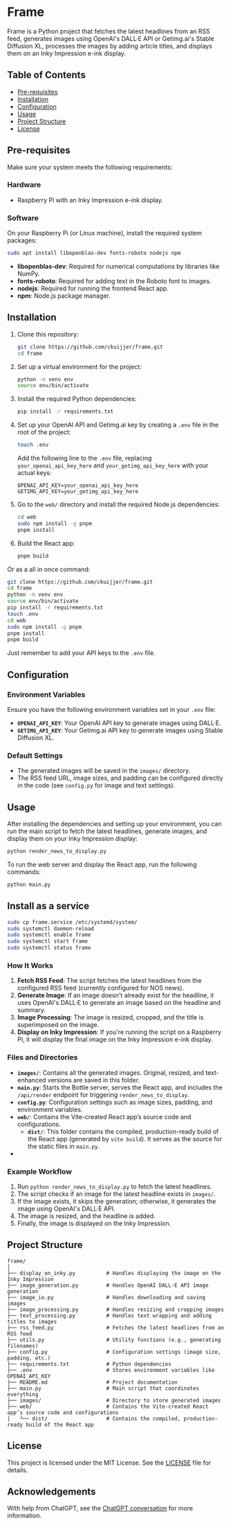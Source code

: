 # **Frame**

Frame is a Python project that fetches the latest headlines from an RSS feed, generates images using OpenAI's DALL·E API or Getimg.ai's Stable Diffusion XL, processes the images by adding article titles, and displays them on an Inky Impression e-ink display.

## **Table of Contents**

- [Pre-requisites](#pre-requisites)
- [Installation](#installation)
- [Configuration](#configuration)
- [Usage](#usage)
- [Project Structure](#project-structure)
- [License](#license)

## **Pre-requisites**

Make sure your system meets the following requirements:

### **Hardware**

- Raspberry Pi with an Inky Impression e-ink display.

### **Software**

On your Raspberry Pi (or Linux machine), install the required system packages:

```bash
sudo apt install libopenblas-dev fonts-roboto nodejs npm
```

- **libopenblas-dev**: Required for numerical computations by libraries like NumPy.
- **fonts-roboto**: Required for adding text in the Roboto font to images.
- **nodejs**: Required for running the frontend React app.
- **npm**: Node.js package manager.

## **Installation**

1. Clone this repository:

   ```bash
   git clone https://github.com/ckuijjer/frame.git
   cd frame
   ```

2. Set up a virtual environment for the project:

   ```bash
   python -m venv env
   source env/bin/activate
   ```

3. Install the required Python dependencies:

   ```bash
   pip install -r requirements.txt
   ```

4. Set up your OpenAI API and Getimg.ai key by creating a `.env` file in the root of the project:

   ```bash
   touch .env
   ```

   Add the following line to the `.env` file, replacing `your_openai_api_key_here` and `your_getimg_api_key_here` with your actual keys:

   ```
   OPENAI_API_KEY=your_openai_api_key_here
   GETIMG_API_KEY=your_getimg_api_key_here
   ```

5. Go to the `web/` directory and install the required Node.js dependencies:

   ```bash
   cd web
   sudo npm install -g pnpm
   pnpm install
   ```

6. Build the React app:

   ```bash
   pnpm build
   ```

Or as a all in once command:

```bash
git clone https://github.com/ckuijjer/frame.git
cd frame
python -m venv env
source env/bin/activate
pip install -r requirements.txt
touch .env
cd web
sudo npm install -g pnpm
pnpm install
pnpm build
```

Just remember to add your API keys to the `.env` file.

## **Configuration**

### **Environment Variables**

Ensure you have the following environment variables set in your `.env` file:

- **`OPENAI_API_KEY`**: Your OpenAI API key to generate images using DALL·E.
- **`GETIMG_API_KEY`**: Your Getimg.ai API key to generate images using Stable Diffusion XL.

### **Default Settings**

- The generated images will be saved in the `images/` directory.
- The RSS feed URL, image sizes, and padding can be configured directly in the code (see `config.py` for image and text settings).

## **Usage**

After installing the dependencies and setting up your environment, you can run the main script to fetch the latest headlines, generate images, and display them on your Inky Impression display:

```bash
python render_news_to_display.py
```

To run the web server and display the React app, run the following commands:

```bash
python main.py
```

## Install as a service

```bash
sudo cp frame.service /etc/systemd/system/
sudo systemctl daemon-reload
sudo systemctl enable frame
sudo systemctl start frame
sudo systemctl status frame
```

### **How It Works**

1. **Fetch RSS Feed**: The script fetches the latest headlines from the configured RSS feed (currently configured for NOS news).
2. **Generate Image**: If an image doesn't already exist for the headline, it uses OpenAI's DALL·E to generate an image based on the headline and summary.
3. **Image Processing**: The image is resized, cropped, and the title is superimposed on the image.
4. **Display on Inky Impression**: If you're running the script on a Raspberry Pi, it will display the final image on the Inky Impression e-ink display.

### **Files and Directories**

- **`images/`**: Contains all the generated images. Original, resized, and text-enhanced versions are saved in this folder.
- **`main.py`**: Starts the Bottle server, serves the React app, and includes the `/api/render` endpoint for triggering `render_news_to_display`.
- **`config.py`**: Configuration settings such as image sizes, padding, and environment variables.
- **`web/`**: Contains the Vite-created React app’s source code and configurations.
  - **`dist/`**: This folder contains the compiled, production-ready build of the React app (generated by `vite build`). It serves as the source for the static files in `main.py`.
-

### **Example Workflow**

1. Run `python render_news_to_display.py` to fetch the latest headlines.
2. The script checks if an image for the latest headline exists in `images/`.
3. If the image exists, it skips the generation; otherwise, it generates the image using OpenAI's DALL·E API.
4. The image is resized, and the headline is added.
5. Finally, the image is displayed on the Inky Impression.

## **Project Structure**

```
frame/
│
├── display_on_inky.py          # Handles displaying the image on the Inky Impression
├── image_generation.py         # Handles OpenAI DALL·E API image generation
├── image_io.py                 # Handles downloading and saving images
├── image_processing.py         # Handles resizing and cropping images
├── text_processing.py          # Handles text wrapping and adding titles to images
├── rss_feed.py                 # Fetches the latest headlines from an RSS feed
├── utils.py                    # Utility functions (e.g., generating filenames)
├── config.py                   # Configuration settings (image size, padding, etc.)
├── requirements.txt            # Python dependencies
├── .env                        # Stores environment variables like OPENAI_API_KEY
├── README.md                   # Project documentation
├── main.py                     # Main script that coordinates everything
├── images/                     # Directory to store generated images
├── web/                        # Contains the Vite-created React app’s source code and configurations
│   └── dist/                   # Contains the compiled, production-ready build of the React app
```

## **License**

This project is licensed under the MIT License. See the [LICENSE](LICENSE) file for details.

## **Acknowledgements**

With help from ChatGPT, see the [ChatGPT conversation](https://chatgpt.com/share/67150e7c-3528-800e-b2a2-3108734eea47) for more information.

```

```
